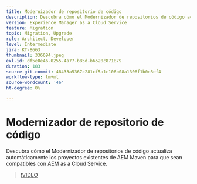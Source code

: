```yaml
---
title: Modernizador de repositorio de código
description: Descubra cómo el Modernizador de repositorios de código actualiza automáticamente los proyectos existentes de AEM Maven para que sean compatibles con AEM as a Cloud Service.
version: Experience Manager as a Cloud Service
feature: Migration
topic: Migration, Upgrade
role: Architect, Developer
level: Intermediate
jira: KT-8663
thumbnail: 336694.jpeg
exl-id: df5e0e46-0255-4a77-b85d-b6520c871879
duration: 183
source-git-commit: 48433a5367c281cf5a1c106b08a1306f1b0e8ef4
workflow-type: tm+mt
source-wordcount: '46'
ht-degree: 0%

---
```


# Modernizador de repositorio de código

Descubra cómo el Modernizador de repositorios de código actualiza automáticamente los proyectos existentes de AEM Maven para que sean compatibles con AEM as a Cloud Service.

>[!VIDEO](https://video.tv.adobe.com/v/336694?quality=12&learn=on)
